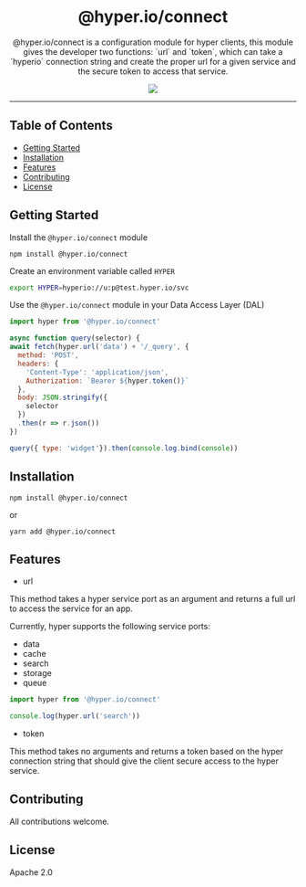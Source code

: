 <h1 align="center">@hyper.io/connect</h1>
<p align="center">@hyper.io/connect is a configuration module for hyper clients, this module gives the developer two functions: `url` and `token`, which can take a `hyperio` connection string and create the proper url for a given service and the secure token to access that service.</p>
<p align="center"><img src="https://github.com/hyper63/connect/workflows/.github/workflows/test.yml/badge.svg" /></p>

---

## Table of Contents

- [Getting Started](#getting-started)
- [Installation](#installation)
- [Features](#features)
- [Contributing](#contributing)
- [License](#license)

## Getting Started

Install the `@hyper.io/connect` module

`npm install @hyper.io/connect`

Create an environment variable called `HYPER`

```sh
export HYPER=hyperio://u:p@test.hyper.io/svc
```

Use the `@hyper.io/connect` module in your Data Access Layer (DAL)

```js
import hyper from '@hyper.io/connect'

async function query(selector) {
await fetch(hyper.url('data') + '/_query', {
  method: 'POST',
  headers: {
    'Content-Type': 'application/json',
    Authorization: `Bearer ${hyper.token()}`
  },
  body: JSON.stringify({
    selector
  })
  .then(r => r.json())
})

query({ type: 'widget'}).then(console.log.bind(console))
```

## Installation

`npm install @hyper.io/connect`

or

`yarn add @hyper.io/connect`

## Features

* url

This method takes a hyper service port as an argument
and returns a full url to access the service for an app.

Currently, hyper supports the following service ports:

* data
* cache
* search
* storage
* queue

``` js
import hyper from '@hyper.io/connect'

console.log(hyper.url('search'))
```

* token

This method takes no arguments and returns a token based on the 
hyper connection string that should give the client secure access
to the hyper service.



## Contributing

All contributions welcome.

## License

Apache 2.0


